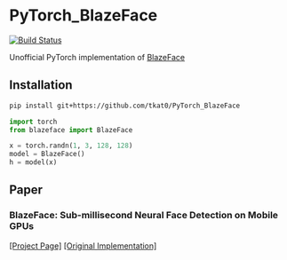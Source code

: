 # PyTorch_BlazeFace

[![Build Status](https://travis-ci.com/tkat0/PyTorch_BlazeFace.svg?branch=master)](https://travis-ci.com/tkat0/PyTorch_BlazeFace)

Unofficial PyTorch implementation of [BlazeFace](https://sites.google.com/view/perception-cv4arvr/blazeface)

## Installation

```bash
pip install git+https://github.com/tkat0/PyTorch_BlazeFace
```

```python
import torch
from blazeface import BlazeFace

x = torch.randn(1, 3, 128, 128)
model = BlazeFace()
h = model(x)
```

## Paper
### BlazeFace: Sub-millisecond Neural Face Detection on Mobile GPUs
[[Project Page]](https://sites.google.com/view/perception-cv4arvr/blazeface)
[[Original Implementation]](https://github.com/google/mediapipe/tree/master/mediapipe/models#blazeface-face-detection-model)
